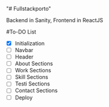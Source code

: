 "# Fullstackporto" 

Backend in Sanity, Frontend in ReactJS

#To-DO List

- [x] Initialization
- [ ] Navbar
- [ ] Header
- [ ] About Sections
- [ ] Work Sections
- [ ] Skill Sections
- [ ] Testi Sections
- [ ] Contact Sections
- [ ] Deploy
